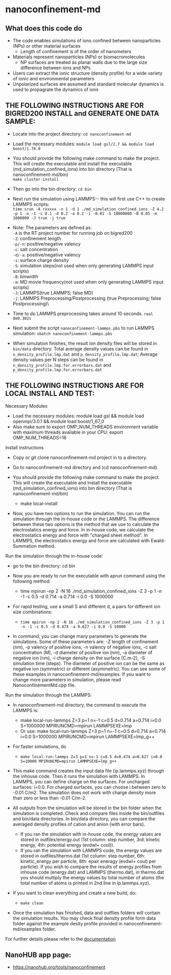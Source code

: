 # nanoconfinement-md

What does this code do
------

* The code enables simulations of ions confined between nanoparticles (NPs) or other material surfaces
    * Length of confinement is of the order of nanometers
* Materials represent nanoparticles (NPs) or biomacromolecules
    * NP surfaces are treated as planar walls due to the large size difference between ions and NPs
* Users can extract the ionic structure (density profile) for a wide variety of ionic and environmental parameters
* Unpolarized surfaces are assumed and standard molecular dynamics is used to propagrate the dynamics of ions

THE FOLLOWING INSTRUCTIONS ARE FOR BIGRED200 INSTALL and GENERATE ONE DATA SAMPLE:
------

* Locate into the project directory: ```cd nanoconfinement-md```
* Load the necessary modules: ```module load gsl/2.7 && module load boost/1.78.0```
* You should provide the following make command to make the project. This will create the executable and install the executable (md_simulation_confined_ions) into bin directory (That is nanoconfinement-md/bin)\
```make cluster-install```
* Then go into the bin directory: ```cd bin```
* Next run the simulation using LAMMPS-- this will first use C++ to create LAMMPS scripts:\
```time srun -A rxxxxx -n 1 -d 1 ./md_simulation_confined_ions -Z 4.2 -p 1 -n -1 -c 0.1 -d 0.2 -a 0.2 -i -0.01 -S 10000000 -B 0.05 -m 1000000 -J true -j true```
* Note: The parameters are defined as:\
 ```-A``` is the RT project number for running job on bigred200 \
 ```-Z```: confinement length  \
 ```-p/-n```: positive/negative valency\
 ```-c```: salt concentration \
 ```-d/-a```: positive/negative valency \
 ```-i```: surface charge density\
 ```-S```: simulation steps(not used when only generating LAMMPS input scripts)\
 ```-B```: binwidth\
 ```-m```: MD movie frequency(not used when only generating LAMMPS input scripts)\
 ```-J```: LAMMPS(true LAMMPS; false MD)\
 ```-j```: LAMMPS Preprocessing/Postprocessing (true Preprocessing; false Postprocessing)\

* Time to do LAMMPS preprocessing takes around 10 seconds. ```real 0m9.302s```
* Next submit the script ```nanoconfinement-lammps.pbs``` to run LAMMPS simulation:
```sbatch nanoconfinement-lammps.pbs```
* When simulation finishes, the result ion density files will be stored in ```bin/data``` directory. Total average density values can be found in ```n_density_profile.lmp.dat``` and ```p_density_profile.lmp.dat```; Average density values per N steps can be found in ```n_density_profile.lmp.for.errorbars.dat``` and ```p_density_profile.lmp.for.errorbars.dat```




THE FOLLOWING INSTRUCTIONS ARE FOR LOCAL INSTALL AND TEST:
------

Necessary Modules

* Load the necessary modules: module load gsl && module load openmpi/3.0.1 && module load boost/1_67_0
* Also make sure to export OMP_NUM_THREADS environment variable with maximum threads available in your CPU: export OMP_NUM_THREADS=16

Install instructions

* Copy or git clone nanoconfinement-md project in to a directory.
* Go to nanoconfinement-md directory and (cd nanoconfinement-md)
* You should provide the following make command to make the project. This will create the executable and Install the executable (md_simulation_confined_ions) into bin directory (That is nanoconfinement-md/bin)
   * make local-install

* Now, you have two options to run the simulation. You can run the simulation through the in-house code or the LAMMPS. The difference between these two options is the method that we use to calculate the electrostatics energy and force. In in-house code, we calculate the electrostatics energy and force with "charged sheet method". In LAMMPS, the electrostatics energy and force are calculated with Ewald-Summation method.

Run the simulation through the in-house code:

* go to the bin directory: cd bin

* Now you are ready to run the executable with aprun command using the following method:
   * time mpirun -np 2 -N 16 ./md_simulation_confined_ions -Z 3 -p 1 -n -1 -c 0.5 -d 0.714 -a 0.714 -i 0.0 -S 1000000
* For rapid testing, use a small S and different d, a pairs for different ion size combinations:
   * ```time mpirun -np 2 -N 16 ./md_simulation_confined_ions -Z 3 -p 1 -n -1 -c 0.5 -d 0.474 -a 0.627 -i 0.0 -S 10000```
* In command, you can change many parameters to generate the simulations. Some of these parameters are: -Z length of confinement (nm), -p valency of positive ions, -n valency of negative ions, -c salt concentration (M), -d diameter of positive ion (nm), -a diameter of negative ion (nm), -i charge density on the surface (C.m-2), -S simulation time (steps). The diameter of positive ion can be the same as negative ion (symmetric) or different (asymmetric). You can see some of these examples in nanoconfinement-md/examples. If you want to change more parameters in simulation, please read NanoconfinementMd.cpp file.

Run the simulation through the LAMMPS:

* In nanoconfinement-md directory, the command to execute the LAMMPS is:
   * make local-run-lammps Z=3 p=1 n=-1 c=0.5 d=0.714 a=0.714 i=0.0 S=1000000 MPIRUNCMD=mpirun LAMMPSEXE=lmp
   * Or use: make local-run-lammps Z=3 p=1 n=-1 c=0.5 d=0.714 a=0.714 i=0.0 S=1000000 MPIRUNCMD=mpirun LAMMPSEXE=lmp_g++
* For faster simulations, do
   * ```make local-run-lammps Z=3 p=1 n=-1 c=0.5 d=0.474 a=0.627 i=0.0 S=10000 MPIRUNCMD=mpirun LAMMPSEXE=lmp_g++```
* This make command creates the input data file (ip.lammps.xyz) through the inhouse code. Then it runs the simulation with LAMMPS. In LAMMPS, you can define charge on the surfaces. For uncharged surfaces: i=0.0. For charged surfaces, you can choose i between zero to -0.01 C/m2. The simulation does not work with charge density more than zero or less than -0.01 C/m-2.

* All outputs from the simulation will be stored in the bin folder when the simulation is completed. Check and compare files inside the bin/outfiles and bin/data directories. In bin/data directory, you can compare the averaged density profiles of cation and anion (with error bars).
   * If you ran the simulation with in-house code, the energy values are stored in outfiles/energy.out (1st column: step number, 3rd: kinetic energy, 4th: potential energy (evdwl+ coul)).
   * If you ran the simulation with LAMMPS code, the energy values are stored in outfiles/thermo.dat (1st column: step number, 6th: kinetic_energy per particle, 8th: epair eneragy (evdwl+ coul) per particle). If you wish to compare the results of energy profiles from inhouse code (energy.dat) and LAMMPS (thermo.dat), in thermo.dat you should multiply the energy values by total number of atoms (the total number of atoms is printed in 2nd line in ip.lammps.xyz).

* If you want to clean everything and create a new build, do:
   * ```make clean```
* Once the simulation has finished, data and outflies folders will contain the simulation results. You may check final density profile form data folder against the example desity profile provided in nanoconfinement-md/examples folder.



For further details please refer to the [documentation](https://softmaterialslab.github.io/nanoconfinement-md/)

## NanoHUB app page:
* https://nanohub.org/tools/nanoconfinement
